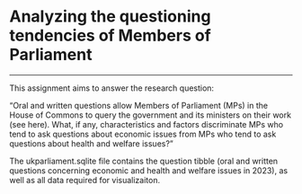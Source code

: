 # Analyzing the questioning tendencies of Members of Parliament
***
This assignment aims to answer the research question: 

“Oral and written questions allow Members of Parliament (MPs) in the House of Commons to query the government and its ministers on their work (see here). What, if any, characteristics and factors discriminate MPs who tend to ask questions about economic issues from MPs who tend to ask questions about health and welfare issues?”

The ukparliament.sqlite file contains the question tibble (oral and written questions concerning economic and health and welfare issues in 2023), as well as all data required for visualizaiton.
